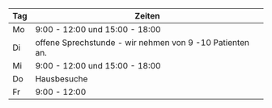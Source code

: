 |Tag|Zeiten|
|---|---|
|Mo |9:00 - 12:00 und 15:00 - 18:00|
|Di |offene Sprechstunde - wir nehmen von 9 -10 Patienten an.|
|Mi |9:00 - 12:00 und 15:00 - 18:00 |
|Do |Hausbesuche|
|Fr |9:00 - 12:00|
